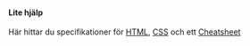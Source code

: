 #### Lite hjälp

Här hittar du specifikationer för [HTML](https://html.spec.whatwg.org/multipage/), [CSS](https://www.w3.org/TR/CSS/) och ett [Cheatsheet](https://www.w3.org/2009/cheatsheet/)

